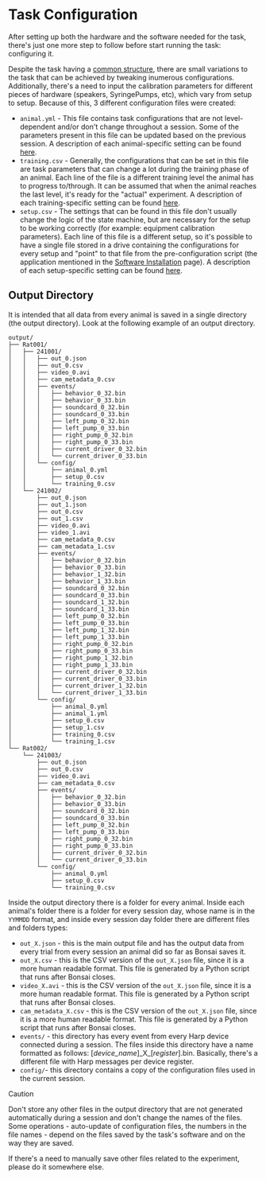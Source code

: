 # Task Configuration

After setting up both the hardware and the software needed for the task, there's just one more step to follow before start running the task: configuring it.

Despite the task having a [common structure](../articles/state_machine/introduction.md), there are small variations to the task that can be achieved by tweaking inumerous configurations. Additionally, there's a need to input the calibration parameters for different pieces of hardware (speakers, SyringePumps, etc), which vary from setup to setup. Because of this, 3 different configuration files were created:
- `animal.yml` - This file contains task configurations that are not level-dependent and/or don't change throughout a session. Some of the parameters present in this file can be updated based on the previous session. A description of each animal-specific setting can be found [here](../api/Animal.Animal.yml).
- `training.csv` - Generally, the configurations that can be set in this file are task parameters that can change a lot during the training phase of an animal. Each line of the file is a different training level the animal has to progress to/through. It can be assumed that when the animal reaches the last level, it's ready for the "actual" experiment. A description of each training-specific setting can be found [here](../api/Training.Level.yml).
- `setup.csv` - The settings that can be found in this file don't usually change the logic of the state machine, but are necessary for the setup to be working correctly (for example: equipment calibration parameters). Each line of this file is a different setup, so it's possible to have a single file stored in a drive containing the configurations for every setup and "point" to that file from the pre-configuration script (the application mentioned in the [Software Installation](software.md) page). A description of each setup-specific setting can be found [here](../api/SetupList.Setup.yml).

## Output Directory

It is intended that all data from every animal is saved in a single directory (the output directory). Look at the following example of an output directory.

```
output/
├── Rat001/
│   ├── 241001/
│   │   ├── out_0.json
│   │   ├── out_0.csv
│   │   ├── video_0.avi
│   │   ├── cam_metadata_0.csv
│   │   ├── events/
│   │   │   ├── behavior_0_32.bin
│   │   │   ├── behavior_0_33.bin
│   │   │   ├── soundcard_0_32.bin
│   │   │   ├── soundcard_0_33.bin
│   │   │   ├── left_pump_0_32.bin
│   │   │   ├── left_pump_0_33.bin
│   │   │   ├── right_pump_0_32.bin
│   │   │   ├── right_pump_0_33.bin
│   │   │   ├── current_driver_0_32.bin
│   │   │   └── current_driver_0_33.bin
│   │   └── config/
│   │       ├── animal_0.yml
│   │       ├── setup_0.csv
│   │       └── training_0.csv
│   └── 241002/
│       ├── out_0.json
│       ├── out_1.json
│       ├── out_0.csv
│       ├── out_1.csv
│       ├── video_0.avi
│       ├── video_1.avi
│       ├── cam_metadata_0.csv
│       ├── cam_metadata_1.csv
│       ├── events/
│       │   ├── behavior_0_32.bin
│       │   ├── behavior_0_33.bin
│       │   ├── behavior_1_32.bin
│       │   ├── behavior_1_33.bin
│       │   ├── soundcard_0_32.bin
│       │   ├── soundcard_0_33.bin
│       │   ├── soundcard_1_32.bin
│       │   ├── soundcard_1_33.bin
│       │   ├── left_pump_0_32.bin
│       │   ├── left_pump_0_33.bin
│       │   ├── left_pump_1_32.bin
│       │   ├── left_pump_1_33.bin
│       │   ├── right_pump_0_32.bin
│       │   ├── right_pump_0_33.bin
│       │   ├── right_pump_1_32.bin
│       │   ├── right_pump_1_33.bin
│       │   ├── current_driver_0_32.bin
│       │   ├── current_driver_0_33.bin
│       │   ├── current_driver_1_32.bin
│       │   └── current_driver_1_33.bin
│       └── config/
│           ├── animal_0.yml
│           ├── animal_1.yml
│           ├── setup_0.csv
│           ├── setup_1.csv
│           ├── training_0.csv
│           └── training_1.csv
└── Rat002/
    └── 241003/
        ├── out_0.json
        ├── out_0.csv
        ├── video_0.avi
        ├── cam_metadata_0.csv
        ├── events/
        │   ├── behavior_0_32.bin
        │   ├── behavior_0_33.bin
        │   ├── soundcard_0_32.bin
        │   ├── soundcard_0_33.bin
        │   ├── left_pump_0_32.bin
        │   ├── left_pump_0_33.bin
        │   ├── right_pump_0_32.bin
        │   ├── right_pump_0_33.bin
        │   ├── current_driver_0_32.bin
        │   └── current_driver_0_33.bin
        └── config/
            ├── animal_0.yml
            ├── setup_0.csv
            └── training_0.csv
```

Inside the output directory there is a folder for every animal. Inside each animal's folder there is a folder for every session day, whose name is in the `YYMMDD` format, and inside every session day folder there are different files and folders types:
- `out_X.json` - this is the main output file and has the output data from every trial from every session an animal did so far as Bonsai saves it.
- `out_X.csv` - this is the CSV version of the `out_X.json` file, since it is a more human readable format. This file is generated by a Python script that runs after Bonsai closes.
- `video_X.avi` - this is the CSV version of the `out_X.json` file, since it is a more human readable format. This file is generated by a Python script that runs after Bonsai closes.
- `cam_metadata_X.csv` - this is the CSV version of the `out_X.json` file, since it is a more human readable format. This file is generated by a Python script that runs after Bonsai closes.
- `events/` - this directory has every event from every Harp device connected during a session. The files inside this directory have a name formatted as follows: [_device_name_]\_X\_[_register_].bin. Basically, there's a different file with Harp messages per device register.
- `config/`- this directory contains a copy of the configuration files used in the current session.

> [!CAUTION]
> Don't store any other files in the output directory that are not generated automatically during a session and don't change the names of the files. Some operations - auto-update of configuration files, the numbers in the file names - depend on the files saved by the task's software and on the way they are saved.
>
> If there's a need to manually save other files related to the experiment, please do it somewhere else.